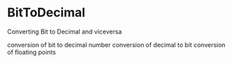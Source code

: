 # BitToDecimal
Converting Bit to Decimal and viceversa
 
 conversion of bit to decimal number 
 conversion of decimal to bit
 conversion of floating points 
